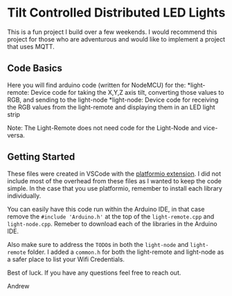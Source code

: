 # Tilt Controlled Distributed LED Lights 
This is a fun project I build over a few weekends.  I would recommend this project for those who are adventurous and would like to implement a project that uses MQTT.

## Code Basics
Here you will find arduino code (written for NodeMCU) for the:
    *light-remote: Device code for taking the X,Y,Z axis tilt, converting those values to RGB, and sending to the light-node
    *light-node: Device code for receiving the RGB values from the light-remote and displaying them in an LED light strip

Note: The Light-Remote does not need code for the Light-Node and vice-versa.

## Getting Started
These files were created in VSCode with the [platformio extension](https://www.platformio.org).  I did not include most of the overhead from these files as I wanted to keep the code simple.  In the case that you use platformio, remember to install each library individually.

You can easily have this code run within the Arduino IDE, in that case remove the `#include 'Arduino.h'` at the top of the `light-remote.cpp` and `light-node.cpp`.  Remeber to download each of the libraries in the Arduino IDE.

Also make sure to address the `TODO`s in both the `light-node` and `light-remote` folder.  I added a `common.h` for both the light-remote and light-node as a safer place to list your Wifi Credentials.

Best of luck.  If you have any questions feel free to reach out.

Andrew
